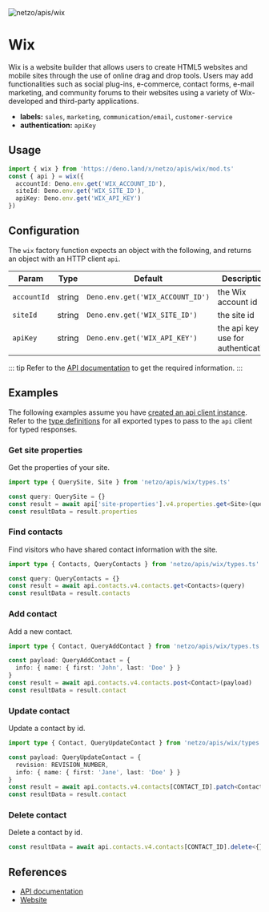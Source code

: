<img src="https://raw.githubusercontent.com/netzo/netzo/main/assets/apis/wix.svg" alt="netzo/apis/wix" class="mb-5 w-75px">

# Wix

Wix is a website builder that allows users to create HTML5 websites and mobile sites through the use of online drag and drop tools. Users may add functionalities such as social plug-ins, e-commerce, contact forms, e-mail marketing, and community forums to their websites using a variety of Wix-developed and third-party applications.

- **labels:** `sales`, `marketing`, `communication/email`, `customer-service`
- **authentication:** `apiKey`

## Usage

```ts
import { wix } from 'https://deno.land/x/netzo/apis/wix/mod.ts'
const { api } = wix({
  accountId: Deno.env.get('WIX_ACCOUNT_ID'),
  siteId: Deno.env.get('WIX_SITE_ID'),
  apiKey: Deno.env.get('WIX_API_KEY')
})
```

## Configuration

The `wix` factory function expects an object with the following, and returns an object with an HTTP client `api`.

| Param       | Type   | Default                          | Description                           |
|-------------|--------|----------------------------------|---------------------------------------|
| `accountId` | string | `Deno.env.get('WIX_ACCOUNT_ID')` | the Wix account id                    |
| `siteId`    | string | `Deno.env.get('WIX_SITE_ID')`    | the site id                           |
| `apiKey`    | string | `Deno.env.get('WIX_API_KEY')`    | the api key to use for authentication |

::: tip Refer to the [API documentation](https://dev.wix.com/docs/rest/articles/getting-started/overview) to get the required information.
:::

## Examples

The following examples assume you have [created an api client instance](#usage). Refer to the [type definitions](https://deno.land/x/netzo/apis/wix/types.ts) for all exported types to pass to the `api` client for typed responses.

### Get site properties

Get the properties of your site.

```ts
import type { QuerySite, Site } from 'netzo/apis/wix/types.ts'

const query: QuerySite = {}
const result = await api['site-properties'].v4.properties.get<Site>(query)
const resultData = result.properties
```

### Find contacts

Find visitors who have shared contact information with the site.

```ts
import type { Contacts, QueryContacts } from 'netzo/apis/wix/types.ts'

const query: QueryContacts = {}
const result = await api.contacts.v4.contacts.get<Contacts>(query)
const resultData = result.contacts
```

### Add contact

Add a new contact.

```ts
import type { Contact, QueryAddContact } from 'netzo/apis/wix/types.ts'

const payload: QueryAddContact = {
  info: { name: { first: 'John', last: 'Doe' } }
}
const result = await api.contacts.v4.contacts.post<Contact>(payload)
const resultData = result.contact
```

### Update contact

Update a contact by id.

```ts
import type { Contact, QueryUpdateContact } from 'netzo/apis/wix/types.ts'

const payload: QueryUpdateContact = {
  revision: REVISION_NUMBER,
  info: { name: { first: 'Jane', last: 'Doe' } }
}
const result = await api.contacts.v4.contacts[CONTACT_ID].patch<Contact>(payload)
const resultData = result.contact
```

### Delete contact

Delete a contact by id.

```ts
const resultData = await api.contacts.v4.contacts[CONTACT_ID].delete<{}>()
```

## References

- [API documentation](https://dev.wix.com/api/rest/getting-started/overview)
- [Website](https://www.wix.com/)
